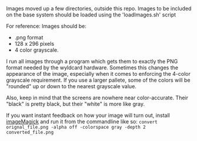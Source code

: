 Images moved up a few directories, outside this repo.
Images to be included on the base system should be loaded using the 'loadImages.sh' script

For reference:
Images should be:
  - .png format
  - 128 x 296 pixels
  - 4 color grayscale.

I run all images through a program which gets them to exactly the PNG format needed by the wyldcard hardware. Sometimes this changes the appearance of the image, especially when it comes to enforcing the 4-color grayscale requirement. If you use a larger pallete, some of the colors will be "rounded" up or down to the nearest grayscale value.

Also, keep in mind that the screens are nowhere near color-accurate. Their "black" is pretty black, but their "white" is more like gray.


If you want instant feedback on how your image will turn out, install [imageMagick](https://imagemagick.org/) and run it from the commandline like so:
`convert orignal_file.png -alpha off -colorspace gray -depth 2 converted_file.png`